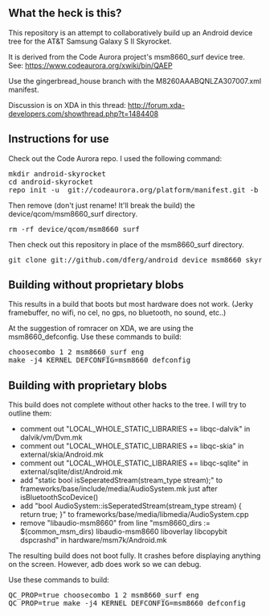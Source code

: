 What the heck is this?
----------------------
This repository is an attempt to collaboratively build up an Android device tree for the AT&T Samsung Galaxy S II Skyrocket.

It is derived from the Code Aurora project's msm8660_surf device tree.  See: https://www.codeaurora.org/xwiki/bin/QAEP

Use the gingerbread_house branch with the M8260AAABQNLZA307007.xml manifest.

Discussion is on XDA in this thread: http://forum.xda-developers.com/showthread.php?t=1484408

Instructions for use
--------------------
Check out the Code Aurora repo.  I used the following command:
<pre>
mkdir android-skyrocket
cd android-skyrocket
repo init -u  git://codeaurora.org/platform/manifest.git -b gingerbread_house -m M8260AAABQNLZA307007.xml --repo-url=git://codeaurora.org/tools/repo.git
</pre>

Then remove (don't just rename! It'll break the build) the device/qcom/msm8660_surf directory.
<pre>
rm -rf device/qcom/msm8660_surf
</pre>

Then check out this repository in place of the msm8660_surf directory.
<pre>
git clone git://github.com/dferg/android_device_msm8660_skyrocket.git device/qcom/msm8660_surf
</pre>


Building without proprietary blobs
----------------------------------
This results in a build that boots but most hardware does not work.  (Jerky
framebuffer, no wifi, no cel, no gps, no bluetooth, no sound, etc..)

At the suggestion of romracer on XDA, we are using the msm8660_defconfig.  Use these commands to build:
<pre>
choosecombo 1 2 msm8660_surf eng
make -j4 KERNEL_DEFCONFIG=msm8660_defconfig
</pre>

Building with proprietary blobs
-------------------------------
This build does not complete without other hacks to the tree.  I will try to outline them:
* comment out "LOCAL_WHOLE_STATIC_LIBRARIES += libqc-dalvik" in dalvik/vm/Dvm.mk
* comment out "LOCAL_WHOLE_STATIC_LIBRARIES += libqc-skia" in external/skia/Android.mk
* comment out "LOCAL_WHOLE_STATIC_LIBRARIES += libqc-sqlite" in external/sqlite/dist/Android.mk
* add "static bool isSeperatedStream(stream_type stream);" to frameworks/base/include/media/AudioSystem.mk just after isBluetoothScoDevice()
* add "bool AudioSystem::isSeperatedStream(stream_type stream) { return true; }" to frameworks/base/media/libmedia/AudioSystem.cpp
* remove "libaudio-msm8660" from line "msm8660_dirs := $(common_msm_dirs) libaudio-msm8660 liboverlay libcopybit dspcrashd" in hardware/msm7k/Android.mk

The resulting build does not boot fully.  It crashes before displaying anything on the screen.
However, adb does work so we can debug.

Use these commands to build:
<pre>
QC_PROP=true choosecombo 1 2 msm8660_surf eng
QC_PROP=true make -j4 KERNEL_DEFCONFIG=msm8660_defconfig
</pre>


